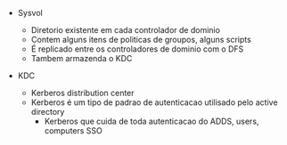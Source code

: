 * Sysvol
  * Diretorio existente em cada controlador de dominio
  * Contem alguns itens de politicas de groupos, alguns scripts
  * É replicado entre os controladores de dominio com o DFS
  * Tambem armazenda o KDC
 
* KDC
  * Kerberos distribution center
  * Kerberos é um tipo de padrao de autenticacao utilisado pelo active directory
    * Kerberos que cuida de toda autenticacao do ADDS, users, computers SSO  
